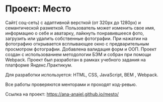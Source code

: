 # Проект: Место

Сайт( соц-сеть) с адаптивной версткой (от 320px до 1280px) и семантической разметкой. Пользователь может изменить свое имя, информацию о себе и аватарку, лайкнуть понравившееся фото, загрузить или удалить собственные фотографии. При нажатии на фотографию открывается всплывающее окно с предварительным просмотром фотографии. Добавлена валидация форм и ООП. Проект создан с использованием методологии БЭМ и собран при помощи Webpack. Проект был разработан в рамках учебного задания на платформе Яндекс.Практикум.

Для разработки используется: HTML, CSS, JavaScript, BEM , Webpack. 

Все работы проверяются менторами и проходят код-ревью.

Ссылка на проект: https://ana-anajel.github.io/mesto/
